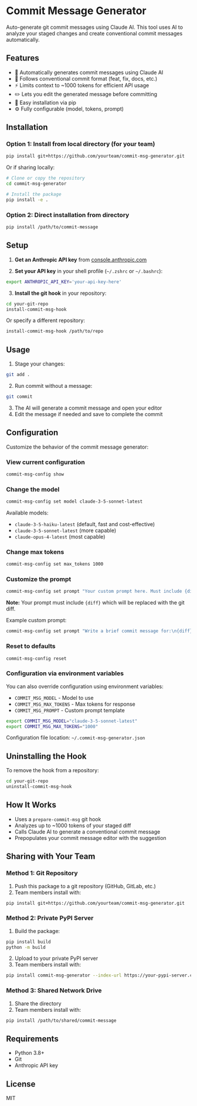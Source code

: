 # Commit Message Generator

Auto-generate git commit messages using Claude AI. This tool uses AI to analyze your staged changes and create conventional commit messages automatically.

## Features

- 🤖 Automatically generates commit messages using Claude AI
- 📝 Follows conventional commit format (feat, fix, docs, etc.)
- ⚡ Limits context to ~1000 tokens for efficient API usage
- ✏️ Lets you edit the generated message before committing
- 🔧 Easy installation via pip
- ⚙️ Fully configurable (model, tokens, prompt)

## Installation

### Option 1: Install from local directory (for your team)

```bash
pip install git+https://github.com/yourteam/commit-msg-generator.git
```

Or if sharing locally:

```bash
# Clone or copy the repository
cd commit-msg-generator

# Install the package
pip install -e .
```

### Option 2: Direct installation from directory

```bash
pip install /path/to/commit-message
```

## Setup

1. **Get an Anthropic API key** from [console.anthropic.com](https://console.anthropic.com/)

2. **Set your API key** in your shell profile (`~/.zshrc` or `~/.bashrc`):

```bash
export ANTHROPIC_API_KEY='your-api-key-here'
```

3. **Install the git hook** in your repository:

```bash
cd your-git-repo
install-commit-msg-hook
```

Or specify a different repository:

```bash
install-commit-msg-hook /path/to/repo
```

## Usage

1. Stage your changes:
```bash
git add .
```

2. Run commit without a message:
```bash
git commit
```

3. The AI will generate a commit message and open your editor
4. Edit the message if needed and save to complete the commit

## Configuration

Customize the behavior of the commit message generator:

### View current configuration

```bash
commit-msg-config show
```

### Change the model

```bash
commit-msg-config set model claude-3-5-sonnet-latest
```

Available models:
- `claude-3-5-haiku-latest` (default, fast and cost-effective)
- `claude-3-5-sonnet-latest` (more capable)
- `claude-opus-4-latest` (most capable)

### Change max tokens

```bash
commit-msg-config set max_tokens 1000
```

### Customize the prompt

```bash
commit-msg-config set prompt "Your custom prompt here. Must include {diff} placeholder."
```

**Note:** Your prompt must include `{diff}` which will be replaced with the git diff.

Example custom prompt:
```bash
commit-msg-config set prompt "Write a brief commit message for:\n{diff}\n\nUse emoji prefixes."
```

### Reset to defaults

```bash
commit-msg-config reset
```

### Configuration via environment variables

You can also override configuration using environment variables:
- `COMMIT_MSG_MODEL` - Model to use
- `COMMIT_MSG_MAX_TOKENS` - Max tokens for response
- `COMMIT_MSG_PROMPT` - Custom prompt template

```bash
export COMMIT_MSG_MODEL="claude-3-5-sonnet-latest"
export COMMIT_MSG_MAX_TOKENS="1000"
```

Configuration file location: `~/.commit-msg-generator.json`

## Uninstalling the Hook

To remove the hook from a repository:

```bash
cd your-git-repo
uninstall-commit-msg-hook
```

## How It Works

- Uses a `prepare-commit-msg` git hook
- Analyzes up to ~1000 tokens of your staged diff
- Calls Claude AI to generate a conventional commit message
- Prepopulates your commit message editor with the suggestion

## Sharing with Your Team

### Method 1: Git Repository

1. Push this package to a git repository (GitHub, GitLab, etc.)
2. Team members install with:
```bash
pip install git+https://github.com/yourteam/commit-msg-generator.git
```

### Method 2: Private PyPI Server

1. Build the package:
```bash
pip install build
python -m build
```

2. Upload to your private PyPI server
3. Team members install with:
```bash
pip install commit-msg-generator --index-url https://your-pypi-server.com
```

### Method 3: Shared Network Drive

1. Share the directory
2. Team members install with:
```bash
pip install /path/to/shared/commit-message
```

## Requirements

- Python 3.8+
- Git
- Anthropic API key

## License

MIT
